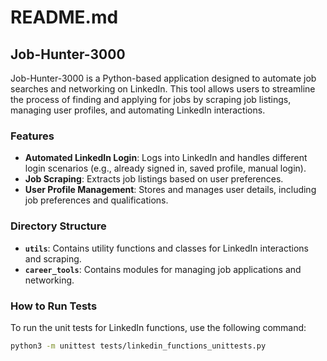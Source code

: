 # README.md

## Job-Hunter-3000

Job-Hunter-3000 is a Python-based application designed to automate job searches and networking on LinkedIn. This tool allows users to streamline the process of finding and applying for jobs by scraping job listings, managing user profiles, and automating LinkedIn interactions.

### Features

- **Automated LinkedIn Login**: Logs into LinkedIn and handles different login scenarios (e.g., already signed in, saved profile, manual login).
- **Job Scraping**: Extracts job listings based on user preferences.
- **User Profile Management**: Stores and manages user details, including job preferences and qualifications.

### Directory Structure

- **`utils`**: Contains utility functions and classes for LinkedIn interactions and scraping.
- **`career_tools`**: Contains modules for managing job applications and networking.

### How to Run Tests

To run the unit tests for LinkedIn functions, use the following command:

```sh
python3 -m unittest tests/linkedin_functions_unittests.py
